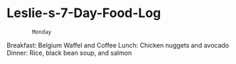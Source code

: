 # Leslie-s-7-Day-Food-Log
            Monday
Breakfast: Belgium Waffel and Coffee
Lunch: Chicken nuggets and avocado
Dinner: Rice, black bean soup, and salmon
